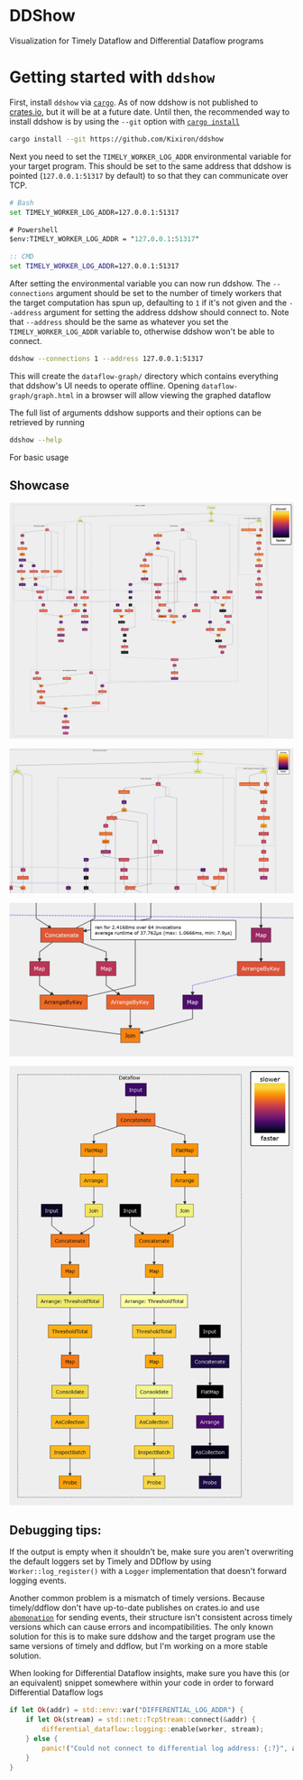 # DDShow

Visualization for Timely Dataflow and Differential Dataflow programs

# Getting started with `ddshow`

First, install `ddshow` via [`cargo`](https://github.com/rust-lang/cargo/). As of now ddshow is not published
to [crates.io](https://crates.io/), but it will be at a future date. Until then, the recommended way to
install ddshow is by using the `--git` option with [`cargo install`](https://doc.rust-lang.org/cargo/commands/cargo-install.html#install-options)

```sh
cargo install --git https://github.com/Kixiron/ddshow
```

Next you need to set the `TIMELY_WORKER_LOG_ADDR` environmental variable for your target program. This should be
set to the same address that ddshow is pointed (`127.0.0.1:51317` by default) to so that they can communicate over TCP.

```sh
# Bash
set TIMELY_WORKER_LOG_ADDR=127.0.0.1:51317
```

```ps
# Powershell
$env:TIMELY_WORKER_LOG_ADDR = "127.0.0.1:51317"
```

```cmd
:: CMD
set TIMELY_WORKER_LOG_ADDR=127.0.0.1:51317
```

After setting the environmental variable you can now run ddshow. The `--connections` argument
should be set to the number of timely workers that the target computation has spun up, defaulting
to `1` if it's not given and the `--address` argument for setting the address ddshow should connect to.
Note that `--address` should be the same as whatever you set the `TIMELY_WORKER_LOG_ADDR` variable to,
otherwise ddshow won't be able to connect.

```sh
ddshow --connections 1 --address 127.0.0.1:51317
```

This will create the `dataflow-graph/` directory which contains everything that ddshow's UI needs
to operate offline. Opening `dataflow-graph/graph.html` in a browser will allow viewing the graphed dataflow

The full list of arguments ddshow supports and their options can be retrieved by running

```sh
ddshow --help
```

For basic usage 

## Showcase

![](https://raw.githubusercontent.com/Kixiron/ddshow/master/assets/ddshow-large.png)

![](https://raw.githubusercontent.com/Kixiron/ddshow/master/assets/ddshow.png)

![](https://raw.githubusercontent.com/Kixiron/ddshow/master/assets/ddshow-tooltip.png)

![](https://raw.githubusercontent.com/Kixiron/ddshow/master/assets/citations.png)

## Debugging tips:

If the output is empty when it shouldn't be, make sure you aren't overwriting the default
loggers set by Timely and DDflow by using `Worker::log_register()` with a `Logger`
implementation that doesn't forward logging events.

Another common problem is a mismatch of timely versions. Because timely/ddflow don't have
up-to-date publishes on crates.io and use [`abomonation`](https://docs.rs/abomonation/0.7.3/abomonation/)
for sending events, their structure isn't consistent across timely versions which can cause
errors and incompatibilities. The only known solution for this is to make sure ddshow and
the target program use the same versions of timely and ddflow, but I'm working on a more stable
solution.

When looking for Differential Dataflow insights, make sure you have this (or an equivalent)
snippet somewhere within your code in order to forward Differential Dataflow logs

```rust
if let Ok(addr) = std::env::var("DIFFERENTIAL_LOG_ADDR") {
    if let Ok(stream) = std::net::TcpStream::connect(&addr) {
        differential_dataflow::logging::enable(worker, stream);
    } else {
        panic!("Could not connect to differential log address: {:?}", addr);
    }
}
```
